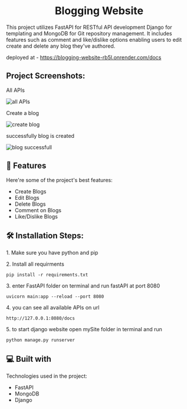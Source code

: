 <h1 align="center" id="title">Blogging Website</h1>

<p id="description">This project utilizes FastAPI for RESTful API development Django for templating and MongoDB for Git repository management. It includes features such as comment and like/dislike options enabling users to edit create and delete any blog they've authored.</p>

deployed at  - https://blogging-website-rb5l.onrender.com/docs

<h2>Project Screenshots:</h2>
All APIs

![all APIs](https://github.com/adityakr1410/Blogging-website/assets/92170363/02913527-2e18-4cbb-8194-4eea225a1306)

Create a blog

![create blog](https://github.com/adityakr1410/Blogging-website/assets/92170363/e262f211-72d1-4897-967a-922b598cef0a)

successfully blog is created

![blog successfull](https://github.com/adityakr1410/Blogging-website/assets/92170363/bd6a097e-b75e-4c47-95b1-16a5e67fdfdd)


  
  
<h2>🧐 Features</h2>

Here're some of the project's best features:

*   Create Blogs
*   Edit Blogs
*   Delete Blogs
*   Comment on Blogs
*   Like/Dislike Blogs

<h2>🛠️ Installation Steps:</h2>

<p>1. Make sure you have python and pip</p>

<p>2. Install all requirments</p>

```
pip install -r requirements.txt
```

<p>3. enter FastAPI folder on terminal and run fastAPI at port 8080</p>

```
uvicorn main:app --reload --port 8080
```

<p>4. you can see all available APIs on url</p>

```
http://127.0.0.1:8080/docs
```

<p>5. to start django website open mySite folder in terminal and run</p>

```
python manage.py runserver
```

  
  
<h2>💻 Built with</h2>

Technologies used in the project:

*   FastAPI
*   MongoDB
*   Django
